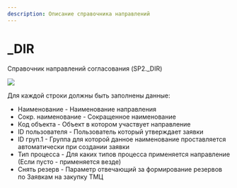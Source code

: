```yaml
---
description: Описание справочника направлений
---
```


# \_DIR

Справочник направлений согласования (SP2.\_DIR)

![](<../../.gitbook/assets/image (599).png>)

Для каждой строки должны быть заполнены данные:

* Наименование - Наименование направления
* Сокр. наименование - Сокращенное наименование
* Код объекта - Объект в котором участвует направление
* ID пользователя - Пользователь который утверждает заявки
* ID груп.1 - Группа для которой данное наименование проставляется автоматически при создании заявки
* Тип процесса - Для каких типов процесса применяется направление (Если пусто - применяется везде)
* Снять резерв - Параметр отвечающий за формирование резервов по Заявкам на закупку ТМЦ
